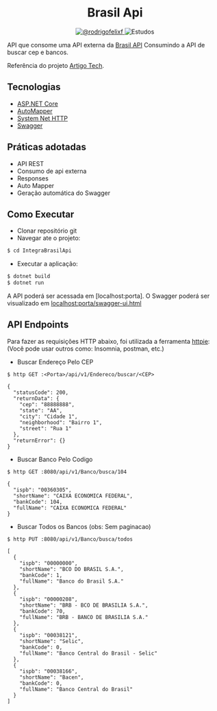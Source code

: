 <h1 align="center">
  Brasil Api
</h1>

<p align="center">
 <a href="https://www.linkedin.com/in/rodrigofelixf/" target="_blank">
    <img src="https://img.shields.io/static/v1?label=Linkedin&message=@rodrigofelixf&color=8257E5&labelColor=000000" alt="@rodrigofelixf" />
</a>
 <img src="https://img.shields.io/static/v1?label=Tipo&message=Estudos&color=8257E5&labelColor=000000" alt="Estudos" />
</p>

API que consome uma API externa da [Brasil API](https://brasilapi.com.br/docs) Consumindo a API de buscar cep e bancos.

Referência do projeto [Artigo Tech](https://www.youtube.com/@ArtigoTech).

## Tecnologias
 
- [ASP.NET Core](https://learn.microsoft.com/pt-br/aspnet/core)
- [AutoMapper](https://automapper.org/)
- [System Net HTTP](https://learn.microsoft.com/pt-br/dotnet/api/system.net.http?view=net-8.0)
- [Swagger](https://swagger.io/docs/)


## Práticas adotadas

- API REST
- Consumo de api externa
- Responses
- Auto Mapper
- Geração automática do Swagger

## Como Executar

- Clonar repositório git
- Navegar ate o projeto:
```bash
$ cd IntegraBrasilApi
```
- Executar a aplicação:
```bash
$ dotnet build
$ dotnet run
```

A API poderá ser acessada em [localhost:porta].
O Swagger poderá ser visualizado em [localhost:porta/swagger-ui.html](http://localhost:porta/swagger-ui.html)

## API Endpoints

Para fazer as requisições HTTP abaixo, foi utilizada a ferramenta [httpie](https://httpie.io):
(Você pode usar outros como: Insomnia, postman, etc.)

- Buscar Endereço Pelo CEP 
```
$ http GET :<Porta>/api/v1/Endereco/buscar/<CEP>

{
  "statusCode": 200,
  "returnData": {
    "cep": "88888888",
    "state": "AA",
    "city": "Cidade 1",
    "neighborhood": "Bairro 1",
    "street": "Rua 1"
  },
  "returnError": {}
}
```

- Buscar Banco Pelo Codigo
```
$ http GET :8080/api/v1/Banco/busca/104

{
  "ispb": "00360305",
  "shortName": "CAIXA ECONOMICA FEDERAL",
  "bankCode": 104,
  "fullName": "CAIXA ECONOMICA FEDERAL"
}
```

- Buscar Todos os Bancos (obs: Sem paginacao)
```
$ http PUT :8080/api/v1/Banco/busca/todos

[
  {
    "ispb": "00000000",
    "shortName": "BCO DO BRASIL S.A.",
    "bankCode": 1,
    "fullName": "Banco do Brasil S.A."
  },
  {
    "ispb": "00000208",
    "shortName": "BRB - BCO DE BRASILIA S.A.",
    "bankCode": 70,
    "fullName": "BRB - BANCO DE BRASILIA S.A."
  },
  {
    "ispb": "00038121",
    "shortName": "Selic",
    "bankCode": 0,
    "fullName": "Banco Central do Brasil - Selic"
  },
  {
    "ispb": "00038166",
    "shortName": "Bacen",
    "bankCode": 0,
    "fullName": "Banco Central do Brasil"
  }
]
```
